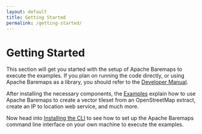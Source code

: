 ```yaml
---
layout: default
title: Getting Started
permalink: /getting-started/
---
```


# Getting Started

This section will get you started with the setup of Apache Baremaps to execute the examples. If you plan on running the 
code directly, or using Apache Baremaps as a library, you should refer to the [Developer Manual](/developer-manual/).

After installing the necessary components, the [Examples](/examples/) explain how to use Apache Baremaps to create a vector tileset from an OpenStreetMap extract, create an IP to location web service, and much more.

Now head into [Installing the CLI](/getting-started/installing-the-cli/) to see how to set up the Apache Baremaps command line interface on your
own machine to execute the examples.